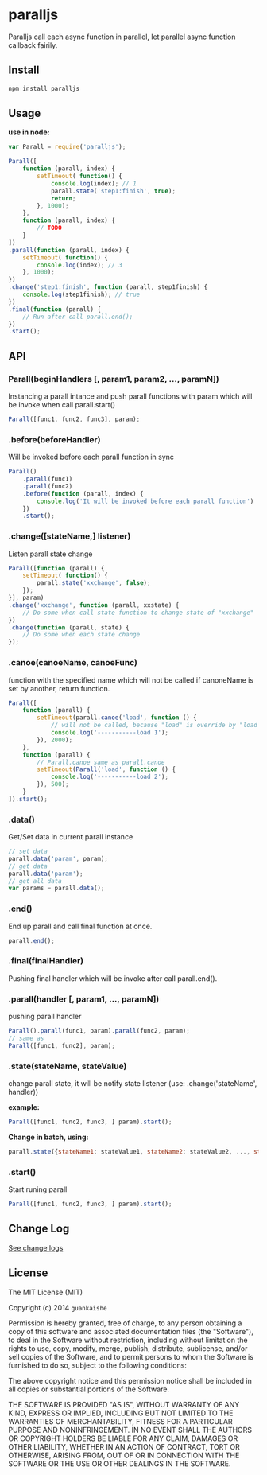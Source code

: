 paralljs
========

Paralljs call each async function in parallel, let parallel async function callback fairily. 

## Install

```bash
npm install paralljs
```

## Usage
__use in node:__
```javascript
var Parall = require('paralljs');

Parall([
    function (parall, index) {
        setTimeout( function() {
            console.log(index); // 1
            parall.state('step1:finish', true);
            return;
        }, 1000);
    },
    function (parall, index) {
        // TODO
    }
])
.parall(function (parall, index) {
    setTimeout( function() {
        console.log(index); // 3
    }, 1000);
})
.change('step1:finish', function (parall, step1finish) {
    console.log(step1finish); // true
})
.final(function (parall) {
    // Run after call parall.end();
})
.start();
```

## API

### Parall(beginHandlers [, param1, param2, ..., paramN])
Instancing a parall intance and push parall functions with param which will be invoke when call parall.start() 
```javascript
Parall([func1, func2, func3], param);
```

### .before(beforeHandler)
Will be invoked before each parall function in sync
```javascript
Parall()
    .parall(func1)
    .parall(func2)
    .before(function (parall, index) {
        console.log('It will be invoked before each parall function')
    })
    .start();
```

### .change([stateName,] listener)
Listen parall state change
```javascript
Parall([function (parall) {
    setTimeout( function() {
        parall.state('xxchange', false);
    });
}], param)
.change('xxchange', function (parall, xxstate) {
    // Do some when call state function to change state of "xxchange"
})
.change(function (parall, state) {
    // Do some when each state change
});
```

### .canoe(canoeName,  canoeFunc)
function with the specified name which will not be called if canoneName is set by another, return function.
```javascript
Parall([
    function (parall) {
        setTimeout(parall.canoe('load', function () {
            // will not be called, because "load" is override by "load 2"
            console.log('-----------load 1');
        }), 2000);
    },
    function (parall) {
        // Parall.canoe same as parall.canoe
        setTimeout(Parall('load', function () {
            console.log('-----------load 2');
        }), 500);
    }
]).start();
```

### .data()
Get/Set data in current parall instance
```javascript
// set data
parall.data('param', param);
// get data
parall.data('param');
// get all data
var params = parall.data();
```

### .end()
End up parall and call final function at once.
```javascript
parall.end();
```

### .final(finalHandler)
Pushing final handler which will be invoke after call parall.end().

### .parall(handler [, param1, ..., paramN])
pushing parall handler
```javascript
Parall().parall(func1, param).parall(func2, param);
// same as
Parall([func1, func2], param);
```

### .state(stateName, stateValue)
change parall state, it will be notify state listener (use: .change('stateName', handler))

__example:__
```javascript
Parall([func1, func2, func3, ] param).start();
```
__Change in batch, using:__
```javascript
parall.state({stateName1: stateValue1, stateName2: stateValue2, ..., stateNameN: stateValueN})
```

### .start()
Start runing parall 
```javascript
Parall([func1, func2, func3, ] param).start();
```

## Change Log

[See change logs](https://github.com/switer/paralljs/blob/master/CHANGELOG.md)

## License

The MIT License (MIT)

Copyright (c) 2014 `guankaishe`

Permission is hereby granted, free of charge, to any person obtaining a copy of
this software and associated documentation files (the "Software"), to deal in
the Software without restriction, including without limitation the rights to
use, copy, modify, merge, publish, distribute, sublicense, and/or sell copies of
the Software, and to permit persons to whom the Software is furnished to do so,
subject to the following conditions:

The above copyright notice and this permission notice shall be included in all
copies or substantial portions of the Software.

THE SOFTWARE IS PROVIDED "AS IS", WITHOUT WARRANTY OF ANY KIND, EXPRESS OR
IMPLIED, INCLUDING BUT NOT LIMITED TO THE WARRANTIES OF MERCHANTABILITY, FITNESS
FOR A PARTICULAR PURPOSE AND NONINFRINGEMENT. IN NO EVENT SHALL THE AUTHORS OR
COPYRIGHT HOLDERS BE LIABLE FOR ANY CLAIM, DAMAGES OR OTHER LIABILITY, WHETHER
IN AN ACTION OF CONTRACT, TORT OR OTHERWISE, ARISING FROM, OUT OF OR IN
CONNECTION WITH THE SOFTWARE OR THE USE OR OTHER DEALINGS IN THE SOFTWARE.

